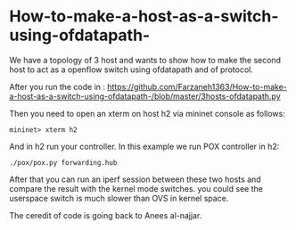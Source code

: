 # How-to-make-a-host-as-a-switch-using-ofdatapath-
We have a topology of 3 host and wants to show how to make the second host to act as a openflow switch using ofdatapath and of protocol. 

After you run the code in : https://github.com/Farzaneh1363/How-to-make-a-host-as-a-switch-using-ofdatapath-/blob/master/3hosts-ofdatapath.py

Then you need to open an xterm on host h2 via mininet console as follows: 

    mininet> xterm h2 

And in h2 run your controller. In this example we run POX controller in h2: 

    ./pox/pox.py forwarding.hub
    
After that you can run an iperf session between these two hosts and compare the result with the kernel mode switches.
you could see the userspace switch is much slower than OVS in kernel space. 
    
The ceredit of code is going back to Anees al-najjar. 


